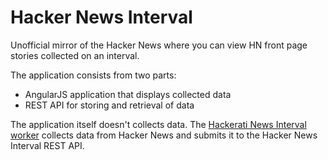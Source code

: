 # Hacker News Interval

Unofficial mirror of the Hacker News where you can view HN front page stories collected on an interval.


The application consists from two parts:
* AngularJS application that displays collected data
* REST API for storing and retrieval of data

The application itself doesn't collects data. The [Hackerati News Interval worker](https://github.com/kperusko/hacker-news-interval-worker) collects data from Hacker News and submits it to the Hacker News Interval REST API.


